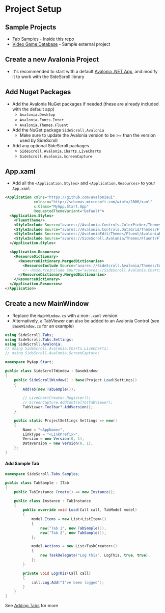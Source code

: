 # Project Setup

## Sample Projects
- [Tab Samples](/Programs/SideScroll.Start.Avalonia/MainWindow.cs) - Inside this repo
- [Video Game Database](https://github.com/SideScrollUI/VideoGamesDB) - Sample external project

## Create a new Avalonia Project
- It's recommended to start with a default [Avalonia .NET App](https://avaloniaui.net/gettingstarted#installation), and modify it to work with the SideScroll library

## Add Nuget Packages
- Add the Avalonia NuGet packages if needed (these are already included with the default app)
  - `Avalonia.Desktop`
  - `Avalonia.Fonts.Inter`
  - `Avalonia.Themes.Fluent`
- Add the NuGet package `SideScroll.Avalonia`
  - Make sure to update the Avalonia version to be >= than the version used by SideScroll
- Add any optional SideScroll packages
  - `SideScroll.Avalonia.Charts.LiveCharts`
  - `SideScroll.Avalonia.ScreenCapture`

## App.xaml
- Add all the `<Application.Styles>` and `<Application.Resources>` to your `App.xaml`
```xml
<Application xmlns="https://github.com/avaloniaui"
             xmlns:x="http://schemas.microsoft.com/winfx/2006/xaml"
             x:Class="MyApp.Start.App"
             RequestedThemeVariant="Default">
  <Application.Styles>
    <FluentTheme/>
    <StyleInclude Source="avares://Avalonia.Controls.ColorPicker/Themes/Fluent/Fluent.xaml"/>
    <StyleInclude Source="avares://Avalonia.Controls.DataGrid/Themes/Fluent.xaml"/>
    <StyleInclude Source="avares://AvaloniaEdit/Themes/Fluent/AvaloniaEdit.xaml"/>
    <StyleInclude Source="avares://SideScroll.Avalonia/Themes/Fluent/Fluent.xaml"/>
  </Application.Styles>

  <Application.Resources>
    <ResourceDictionary>
      <ResourceDictionary.MergedDictionaries>
        <ResourceInclude Source="avares://SideScroll.Avalonia/Themes/Controls/ControlThemes.xaml"/>
        <!--ResourceInclude Source="avares://SideScroll.Avalonia.Charts.LiveCharts/Themes/ControlThemes.xaml"/-->
      </ResourceDictionary.MergedDictionaries>
    </ResourceDictionary>
  </Application.Resources>
</Application>
```

## Create a new MainWindow
- Replace the `MainWindow.cs` with a non-`.xaml` version
- Alternatively, a TabViewer can also be added to an Avalonia Control (see `BaseWindow.cs` for an example)

```csharp
using SideScroll.Tabs;
using SideScroll.Tabs.Settings;
using SideScroll.Avalonia;
// using SideScroll.Avalonia.Charts.LiveCharts;
// using SideScroll.Avalonia.ScreenCapture;

namespace MyApp.Start;

public class SideScrollWindow : BaseWindow
{
	public SideScrollWindow() : base(Project.Load(Settings))
	{
		AddTab(new TabSample());

		// LiveChartCreator.Register();
		// ScreenCapture.AddControlTo(TabViewer);
		TabViewer.Toolbar?.AddVersion();
	}

	public static ProjectSettings Settings => new()
	{
		Name = "<AppName>",
		LinkType = "<LinkPrefix>",
		Version = new Version(0, 1),
		DataVersion = new Version(0, 1),
	};
}
```

#### Add Sample Tab
```csharp
namespace SideScroll.Tabs.Samples;

public class TabSample : ITab
{
	public TabInstance Create() => new Instance();

	public class Instance : TabInstance
	{
		public override void Load(Call call, TabModel model)
		{
			model.Items = new List<ListItem>()
			{
				new("Tab 1", new TabSample()),
				new("Tab 2", new TabSample()),
			};

			model.Actions = new List<TaskCreator>()
			{
				new TaskDelegate("Log this", LogThis, true, true),
			};
		}

		private void LogThis(Call call)
		{
			call.Log.Add("I've been logged");
		}
	}
}
```

See [Adding Tabs](AddingTabs.md) for more